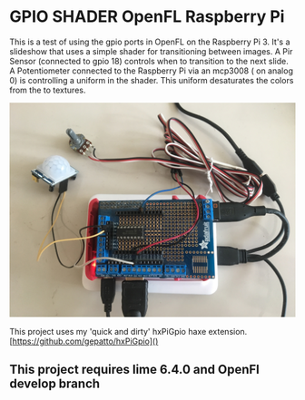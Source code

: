 # GPIO SHADER OpenFL Raspberry Pi


This is a test of using the gpio ports in OpenFL on the Raspberry Pi 3.
It's a slideshow that uses a simple shader for transitioning between images.
A Pir Sensor (connected to gpio 18) controls when to transition to the next slide.
A Potentiometer connected to the Raspberry Pi via an mcp3008 ( on analog 0) 
is controlling a uniform in the shader.
This uniform desaturates the colors from the to textures.

![](Doc/Pi3008PotPir.jpg)

This project uses my 'quick and dirty' hxPiGpio haxe extension.
[https://github.com/gepatto/hxPiGpio]()

## This project requires lime 6.4.0 and OpenFl develop branch
